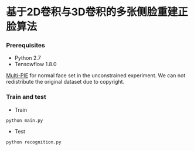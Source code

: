 # 基于2D卷积与3D卷积的多张侧脸重建正脸算法

### Prerequisites
- Python 2.7
- Tensowflow 1.8.0

[Multi-PIE](http://www.cs.cmu.edu/afs/cs/project/PIE/MultiPie/Multi-Pie/Home.html) 
for normal face set in the unconstrained experiment. We can not redistribute the original dataset due to copyright.

### Train and test

- Train
```
python main.py
```

- Test
```
python recognition.py 

```
